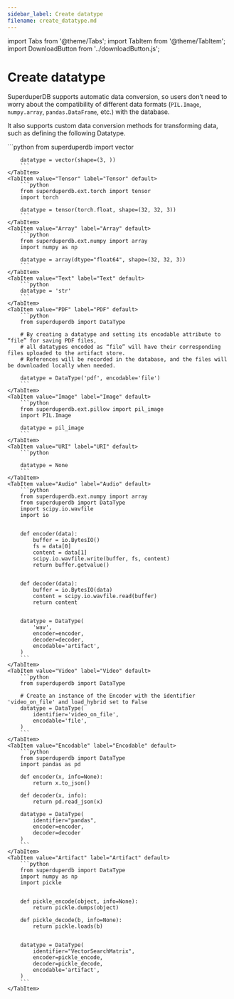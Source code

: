 ```yaml
---
sidebar_label: Create datatype
filename: create_datatype.md
---
```

import Tabs from '@theme/Tabs';
import TabItem from '@theme/TabItem';
import DownloadButton from '../downloadButton.js';


<!-- TABS -->
# Create datatype

SuperduperDB supports automatic data conversion, so users don’t need to worry about the compatibility of different data formats (`PIL.Image`, `numpy.array`, `pandas.DataFrame`, etc.) with the database.

It also supports custom data conversion methods for transforming data, such as defining the following Datatype.


<Tabs>
    <TabItem value="Vector" label="Vector" default>
        ```python
        from superduperdb import vector
        
        datatype = vector(shape=(3, ))        
        ```
    </TabItem>
    <TabItem value="Tensor" label="Tensor" default>
        ```python
        from superduperdb.ext.torch import tensor
        import torch
        
        datatype = tensor(torch.float, shape=(32, 32, 3))        
        ```
    </TabItem>
    <TabItem value="Array" label="Array" default>
        ```python
        from superduperdb.ext.numpy import array
        import numpy as np
        
        datatype = array(dtype="float64", shape=(32, 32, 3))        
        ```
    </TabItem>
    <TabItem value="Text" label="Text" default>
        ```python
        datatype = 'str'        
        ```
    </TabItem>
    <TabItem value="PDF" label="PDF" default>
        ```python
        from superduperdb import DataType
        
        # By creating a datatype and setting its encodable attribute to “file” for saving PDF files, 
        # all datatypes encoded as “file” will have their corresponding files uploaded to the artifact store. 
        # References will be recorded in the database, and the files will be downloaded locally when needed. 
        
        datatype = DataType('pdf', encodable='file')        
        ```
    </TabItem>
    <TabItem value="Image" label="Image" default>
        ```python
        from superduperdb.ext.pillow import pil_image
        import PIL.Image
        
        datatype = pil_image        
        ```
    </TabItem>
    <TabItem value="URI" label="URI" default>
        ```python
        
        datatype = None        
        ```
    </TabItem>
    <TabItem value="Audio" label="Audio" default>
        ```python
        from superduperdb.ext.numpy import array
        from superduperdb import DataType
        import scipy.io.wavfile
        import io
        
        
        def encoder(data):
            buffer = io.BytesIO()
            fs = data[0]
            content = data[1]
            scipy.io.wavfile.write(buffer, fs, content)
            return buffer.getvalue()
        
        
        def decoder(data):
            buffer = io.BytesIO(data)
            content = scipy.io.wavfile.read(buffer)
            return content
        
        
        datatype = DataType(
            'wav',
            encoder=encoder,
            decoder=decoder,
            encodable='artifact',
        )        
        ```
    </TabItem>
    <TabItem value="Video" label="Video" default>
        ```python
        from superduperdb import DataType
        
        # Create an instance of the Encoder with the identifier 'video_on_file' and load_hybrid set to False
        datatype = DataType(
            identifier='video_on_file',
            encodable='file',
        )        
        ```
    </TabItem>
    <TabItem value="Encodable" label="Encodable" default>
        ```python
        from superduperdb import DataType
        import pandas as pd
        
        def encoder(x, info=None):
            return x.to_json()
        
        def decoder(x, info):
            return pd.read_json(x)
            
        datatype = DataType(
            identifier="pandas",
            encoder=encoder,
            decoder=decoder
        )        
        ```
    </TabItem>
    <TabItem value="Artifact" label="Artifact" default>
        ```python
        from superduperdb import DataType
        import numpy as np
        import pickle
        
        
        def pickle_encode(object, info=None):
            return pickle.dumps(object)
        
        def pickle_decode(b, info=None):
            return pickle.loads(b)
        
        
        datatype = DataType(
            identifier="VectorSearchMatrix",
            encoder=pickle_encode,
            decoder=pickle_decode,
            encodable='artifact',
        )        
        ```
    </TabItem>
</Tabs>
<DownloadButton filename="create_datatype.md" />
